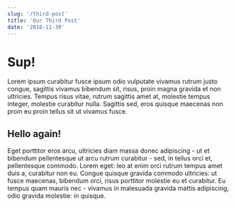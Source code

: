 ```yaml
---
slug: '/third-post'
title: 'Our Third Post'
date: '2018-11-30'
---
```


# Sup!

Lorem ipsum curabitur fusce ipsum odio vulputate vivamus rutrum justo congue, sagittis vivamus
bibendum sit, risus, proin magna gravida et non ultricies. Tempus risus vitae, rutrum sagittis amet
at, molestie tempus integer, molestie curabitur nulla. Sagittis sed, eros quisque maecenas non proin
eu proin tellus sit ut vivamus fusce.

## Hello again!

Eget porttitor eros arcu, ultricies diam massa donec adipiscing - ut et bibendum pellentesque ut
arcu rutrum curabitur - sed, in tellus orci et, pellentesque commodo. Lorem eget: leo at enim orci
rutrum tempus amet duis a, curabitur non eu. Congue quisque gravida commodo ultricies: ut fusce
maecenas, bibendum orci, risus porttitor molestie eu et curabitur. Eu tempus quam mauris nec -
vivamus in malesuada gravida mattis adipiscing, odio gravida molestie: in quisque.
